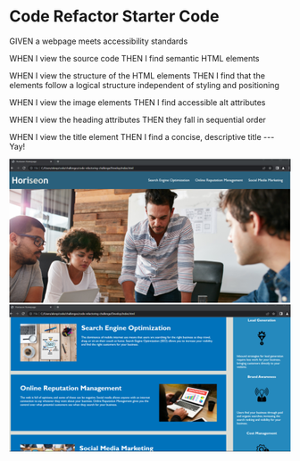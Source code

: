 # Code Refactor Starter Code
GIVEN a webpage meets accessibility standards

WHEN I view the source code
THEN I find semantic HTML elements

WHEN I view the structure of the HTML elements
THEN I find that the elements follow a logical structure independent of styling and positioning

WHEN I view the image elements
THEN I find accessible alt attributes

WHEN I view the heading attributes
THEN they fall in sequential order

WHEN I view the title element
THEN I find a concise, descriptive title --- Yay!

![Homepage](./Develop/assets/images/Screenshot%202022-06-17%20152616.png)
![Page-2](./Develop/assets/images/Screenshot%202022-06-17%20152530.png)